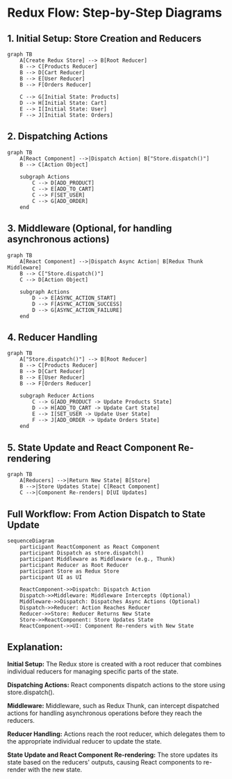 # Redux Flow: Step-by-Step Diagrams

## 1. Initial Setup: Store Creation and Reducers

```mermaid
graph TB
    A[Create Redux Store] --> B[Root Reducer]
    B --> C[Products Reducer]
    B --> D[Cart Reducer]
    B --> E[User Reducer]
    B --> F[Orders Reducer]

    C --> G[Initial State: Products]
    D --> H[Initial State: Cart]
    E --> I[Initial State: User]
    F --> J[Initial State: Orders]
```
## 2. Dispatching Actions
```mermaid
graph TB
    A[React Component] -->|Dispatch Action| B["Store.dispatch()"]
    B --> C[Action Object]

    subgraph Actions
        C --> D[ADD_PRODUCT]
        C --> E[ADD_TO_CART]
        C --> F[SET_USER]
        C --> G[ADD_ORDER]
    end
```
## 3. Middleware (Optional, for handling asynchronous actions)
```mermaid
graph TB
    A[React Component] -->|Dispatch Async Action| B[Redux Thunk Middleware]
    B --> C["Store.dispatch()"]
    C --> D[Action Object]

    subgraph Actions
        D --> E[ASYNC_ACTION_START]
        D --> F[ASYNC_ACTION_SUCCESS]
        D --> G[ASYNC_ACTION_FAILURE]
    end
```
## 4. Reducer Handling
```mermaid
graph TB
    A["Store.dispatch()"] --> B[Root Reducer]
    B --> C[Products Reducer]
    B --> D[Cart Reducer]
    B --> E[User Reducer]
    B --> F[Orders Reducer]

    subgraph Reducer Actions
        C --> G[ADD_PRODUCT -> Update Products State]
        D --> H[ADD_TO_CART -> Update Cart State]
        E --> I[SET_USER -> Update User State]
        F --> J[ADD_ORDER -> Update Orders State]
    end
```
## 5. State Update and React Component Re-rendering
```mermaid
graph TB
    A[Reducers] -->|Return New State| B[Store]
    B -->|Store Updates State| C[React Component]
    C -->|Component Re-renders| D[UI Updates]

```

## Full Workflow: From Action Dispatch to State Update
```mermaid
sequenceDiagram
    participant ReactComponent as React Component
    participant Dispatch as store.dispatch()
    participant Middleware as Middleware (e.g., Thunk)
    participant Reducer as Root Reducer
    participant Store as Redux Store
    participant UI as UI

    ReactComponent->>Dispatch: Dispatch Action
    Dispatch->>Middleware: Middleware Intercepts (Optional)
    Middleware->>Dispatch: Dispatches Async Actions (Optional)
    Dispatch->>Reducer: Action Reaches Reducer
    Reducer->>Store: Reducer Returns New State
    Store->>ReactComponent: Store Updates State
    ReactComponent->>UI: Component Re-renders with New State
```

## Explanation:
**Initial Setup:** The Redux store is created with a root reducer that combines individual reducers for managing specific parts of the state.

**Dispatching Actions:** React components dispatch actions to the store using store.dispatch().

**Middleware:** Middleware, such as Redux Thunk, can intercept dispatched actions for handling asynchronous operations before they reach the reducers.

**Reducer Handling:** Actions reach the root reducer, which delegates them to the appropriate individual reducer to update the state.

**State Update and React Component Re-rendering:** The store updates its state based on the reducers' outputs, causing React components to re-render with the new state.
